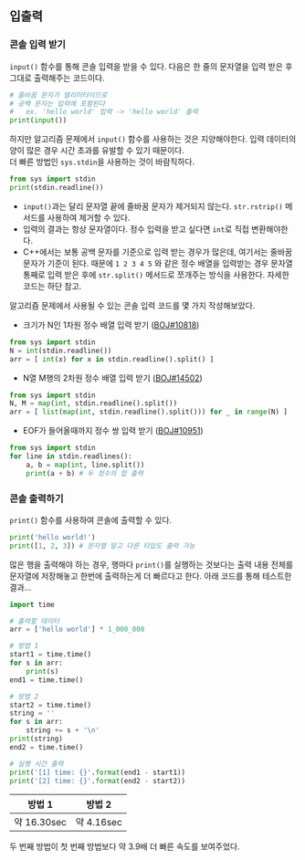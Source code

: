 ## 입출력

### 콘솔 입력 받기

`input()` 함수를 통해 콘솔 입력을 받을 수 있다.
다음은 한 줄의 문자열을 입력 받은 후 그대로 출력해주는 코드이다.

```python
# 줄바꿈 문자가 델리미터이므로
# 공백 문자는 입력에 포함된다
#   ex. 'hello world' 입력 -> 'hello world' 출력
print(input())
```

하지만 알고리즘 문제에서 `input()` 함수를 사용하는 것은 지양해야한다.
입력 데이터의 양이 많은 경우 시간 초과를 유발할 수 있기 때문이다.  
더 빠른 방법인 `sys.stdin`을 사용하는 것이 바람직하다.

```python
from sys import stdin
print(stdin.readline())
```

- `input()`과는 달리 문자열 끝에 줄바꿈 문자가 제거되지 않는다. `str.rstrip()` 메서드를 사용하여 제거할 수 있다.
- 입력의 결과는 항상 문자열이다. 정수 입력을 받고 싶다면 `int`로 직접 변환해야한다.
- C++에서는 보통 공백 문자를 기준으로 입력 받는 경우가 많은데, 여기서는 줄바꿈 문자가 기준이 된다. 때문에 `1 2 3 4 5` 와 같은 정수 배열을 입력받는 경우 문자열 통째로 입력 받은 후에 `str.split()` 메서드로 쪼개주는 방식을 사용한다. 자세한 코드는 하단 참고.

알고리즘 문제에서 사용될 수 있는 콘솔 입력 코드를 몇 가지 작성해보았다.

- 크기가 N인 1차원 정수 배열 입력 받기 ([BOJ#10818](https://www.acmicpc.net/problem/10818))

```python
from sys import stdin
N = int(stdin.readline())
arr = [ int(x) for x in stdin.readline().split() ]
```

- N열 M행의 2차원 정수 배열 입력 받기 ([BOJ#14502](https://www.acmicpc.net/problem/14502))

```python
from sys import stdin
N, M = map(int, stdin.readline().split())
arr = [ list(map(int, stdin.readline().split())) for _ in range(N) ]
```

- EOF가 들어올때까지 정수 쌍 입력 받기 ([BOJ#10951](https://www.acmicpc.net/problem/10951))

```python
from sys import stdin
for line in stdin.readlines():
    a, b = map(int, line.split())
    print(a + b) # 두 정수의 합 출력
```

### 콘솔 출력하기

`print()` 함수를 사용하여 콘솔에 출력할 수 있다.

```python
print('hello world!')
print([1, 2, 3]) # 문자열 말고 다른 타입도 출력 가능
```

많은 행을 출력해야 하는 경우, 행마다 `print()`를 실행하는 것보다는
출력 내용 전체를 문자열에 저장해놓고 한번에 출력하는게 더 빠르다고 한다. 아래 코드를 통해 테스트한 결과...

```python
import time

# 출력할 데이터
arr = ['hello world'] * 1_000_000

# 방법 1
start1 = time.time()
for s in arr:
    print(s)
end1 = time.time()

# 방법 2
start2 = time.time()
string = ''
for s in arr:
    string += s + '\n'
print(string)
end2 = time.time()

# 실행 시간 출력
print('[1] time: {}'.format(end1 - start1))
print('[2] time: {}'.format(end2 - start2))
```

| 방법 1 | 방법 2 |
| :---: | :---: |
| 약 16.30sec | 약 4.16sec |

두 번째 방법이 첫 번째 방법보다 약 3.9배 더 빠른 속도를 보여주었다.